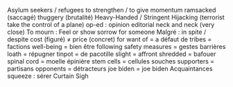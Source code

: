 Asylum seekers / refugees
to strengthen / to give momentum
ramsacked (saccagé)
thuggery (brutalité)
Heavy-Handed / Stringent
Hijacking (terrorist take the control of a plane)
op-ed : opinion editorial
neck and neck (very close)
To mourn : Feel or show sorrow for someone
Malgré : in spite / despite
cost (figuré) $\neq$ price (concret)
for want of = a défaut de
tribes = factions
well-being = bien être
following safety measures = gestes barrières
loath = répugner
tinpot = de pacotille
slight = affront
shredded = bafouer
spinal cord = moelle épinière
stem cells = cellules souches
supporters = partisans
opponents = détracteurs
joe biden = joe biden
Acquaintances
squeeze : sérer
Curtain
Sigh
